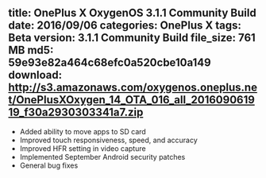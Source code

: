 title: OnePlus X OxygenOS 3.1.1 Community Build
date: 2016/09/06
categories: OnePlus X
tags: Beta
version: 3.1.1 Community Build
file_size: 761 MB
md5: 59e93e82a464c68efc0a520cbe10a149
download: http://s3.amazonaws.com/oxygenos.oneplus.net/OnePlusXOxygen_14_OTA_016_all_201609061919_f30a2930303341a7.zip
---
* Added ability to move apps to SD card
* Improved touch responsiveness, speed, and accuracy
* Improved HFR setting in video capture
* Implemented September Android security patches
* General bug fixes